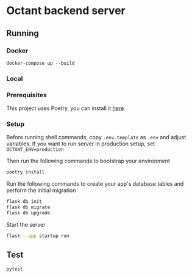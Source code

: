 # Octant backend server

## Running

### Docker
```
docker-compose up --build
```

### Local

### Prerequisites

This project uses Poetry, you can install it [here](https://python-poetry.org/docs/#installation).

### Setup

Before running shell commands, copy `.env.template` as `.env` and adjust variables. If you want to run server in production setup, set `OCTANT_ENV=production`

Then run the following commands to bootstrap your environment

```bash
poetry install
```

Run the following commands to create your app's
database tables and perform the initial migration

```bash
flask db init
flask db migrate
flask db upgrade
```

Start the server
```bash
flask --app startup run
```

## Test
```bash
pytest
```
